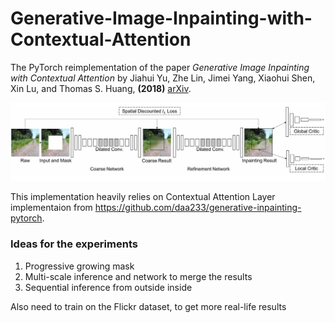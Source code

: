 # Generative-Image-Inpainting-with-Contextual-Attention
The PyTorch reimplementation of the paper *Generative Image Inpainting with Contextual Attention* by Jiahui Yu, Zhe Lin, Jimei Yang, Xiaohui Shen, Xin Lu, and Thomas S. Huang, **(2018)** [arXiv](https://arxiv.org/abs/1801.07892).

![Alt text](misc/architecture.png "Optional Title")

This implementation heavily relies on Contextual Attention Layer implementaion from https://github.com/daa233/generative-inpainting-pytorch.


### Ideas for the experiments
1. Progressive growing mask
2. Multi-scale inference and network to merge the results
3. Sequential inference from outside inside

Also need to train on the Flickr dataset, to get more real-life results